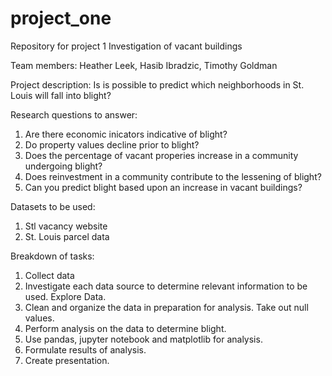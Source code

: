 # project_one
Repository for project 1 
Investigation of vacant buildings

Team members: Heather Leek, Hasib Ibradzic, Timothy Goldman

Project description: Is is possible to predict which neighborhoods in St. Louis will fall into blight?

Research questions to answer:
  1.  Are there economic inicators indicative of blight?
  2.  Do property values decline prior to blight?
  3.  Does the percentage of vacant properies increase in a community undergoing blight?
  4.  Does reinvestment in a community contribute to the lessening of blight?
  5.  Can you predict blight based upon an increase in vacant buildings?

Datasets to be used:
  1.  Stl vacancy website
  2.  St. Louis parcel data

Breakdown of tasks:
  1.  Collect data
  2.  Investigate each data source to determine relevant information to be used.  Explore Data.
  3.  Clean and organize the data in preparation for analysis.  Take out null values.
  4.  Perform analysis on the data to determine blight.  
  5.  Use pandas, jupyter notebook and matplotlib for analysis.
  6.  Formulate results of analysis.
  7.  Create presentation.
  
  
